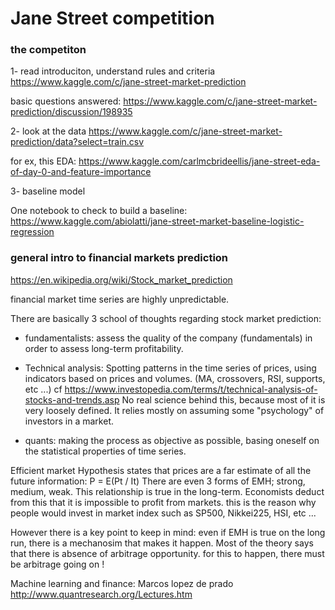 # Jane Street competition 


### the competiton
1- read introduciton, understand rules and criteria
https://www.kaggle.com/c/jane-street-market-prediction

basic questions answered: https://www.kaggle.com/c/jane-street-market-prediction/discussion/198935

2- look at the data
https://www.kaggle.com/c/jane-street-market-prediction/data?select=train.csv

for ex, this EDA: https://www.kaggle.com/carlmcbrideellis/jane-street-eda-of-day-0-and-feature-importance

3- baseline model

One notebook to check to build a baseline: https://www.kaggle.com/abiolatti/jane-street-market-baseline-logistic-regression


### general intro to financial markets prediction 

https://en.wikipedia.org/wiki/Stock_market_prediction

financial market time series are highly unpredictable.

There are basically 3 school of thoughts regarding stock market prediction:
* fundamentalists: assess the quality of the company (fundamentals) in order to assess long-term profitability.

* Technical analysis: Spotting patterns in the time series of prices, using indicators based on prices and volumes. (MA, crossovers, RSI, supports, etc ...)
cf https://www.investopedia.com/terms/t/technical-analysis-of-stocks-and-trends.asp
No real science behind this, because most of it is very loosely defined. It relies mostly on assuming some "psychology" of investors in a market.

* quants: making the process as objective as possible, basing oneself on the statistical properties of time series.

Efficient market Hypothesis states that prices are a far estimate of all the future information:
P = E(Pt / It) 
There are even 3 forms of EMH; strong, medium, weak.
This relationship is true in the long-term.
Economists deduct from this that it is impossible to profit from markets. 
this is the reason why people would invest in market index such as SP500, Nikkei225, HSI, etc ...

However there is a key point to keep in mind: even if EMH is true on the long run, there is a mechanosim that makes it happen. 
Most of the theory says that there is absence of arbitrage opportunity.
for this to happen, there must be arbitrage going on ! 


Machine learning and finance: Marcos lopez de prado http://www.quantresearch.org/Lectures.htm


